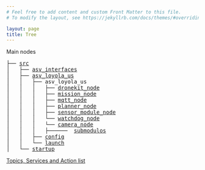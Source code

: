 ```yaml
---
# Feel free to add content and custom Front Matter to this file.
# To modify the layout, see https://jekyllrb.com/docs/themes/#overriding-theme-defaults

layout: page
title: Tree
---
```

Main nodes
<pre>
├── <a href="./src/Xavier.html">src</a>
│   ├── <a href="./src/asv_interfaces/asv_interfaces.html">asv_interfaces</a>
│   ├── <a href="./src/asv_loyola_us/asv_loyola_us.html">asv_loyola_us</a>
│   │   ├── asv_loyola_us
│   │   │   ├── <a href="./src/asv_loyola_us/asv_loyola_us/dronekit_node.html">dronekit_node</a>
│   │   │   ├── <a href="./src/asv_loyola_us/asv_loyola_us/mission_node.html">mission_node</a>
│   │   │   ├── <a href="./src/asv_loyola_us/asv_loyola_us/mqtt_node.html">mqtt_node</a>
│   │   │   ├── <a href="./src/asv_loyola_us/asv_loyola_us/planner_node.html">planner_node</a>
│   │   │   ├── <a href="./src/asv_loyola_us/asv_loyola_us/sensor_module_node.html">sensor_module_node</a>
│   │   │   └── <a href="./src/asv_loyola_us/asv_loyola_us/watchdog_node.html">watchdog_node</a>
│   │   │   └── <a href="./src/asv_loyola_us/asv_loyola_us/camera_node.html">camera_node</a>
│   │   │   ├──────  <a href="./src/asv_loyola_us/asv_loyola_us/submodulos/submodulos.html">submodulos</a>
│   │   ├── <a href="./src/asv_loyola_us/config/config.html">config</a>
│   │   └── <a href="./src/asv_loyola_us/launch/launch.html">launch</a>
│   └── <a href="./src/startup.html">startup</a>
</pre>



[Topics, Services and Action list](./interfaces.html)

